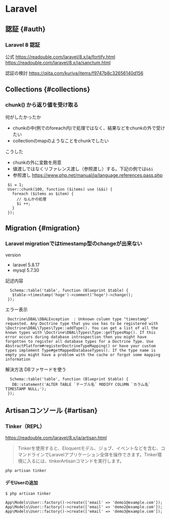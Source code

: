 # Laravel

## 認証 {#auth}

### Laravel 8 認証

公式
https://readouble.com/laravel/8.x/ja/fortify.html
https://readouble.com/laravel/8.x/ja/sanctum.html

認証の検討
https://qiita.com/kuriya/items/f9747b8c32656140d156

## Collections {#collections}

### chunk() から返り値を受け取る

何がしたかったか
- chunkの中(例でのforeach内)で処理ではなく、結果などをchunkの外で受けたい
- collectionのmapのようなことをchunkでしたい

こうした
- chunkの外に変数を用意
- 値渡しではなくリファレンス渡し（参照渡し）する。下記の例では`&$i`
- 参照渡し https://www.php.net/manual/ja/language.references.pass.php

```
 $i = 1;
 User::chunk(100, function ($items) use (&$i) {
   foreach ($items as $item) {
     // なんかの処理
     $i ++;
   }
 });
```

## Migration {#migration}

### Laravel migrationではtimestamp型のchangeが出来ない

version
- laravel 5.8.17
- mysql 5.7.30

記述内容
```
  Schema::table('table', function (Blueprint $table) {
   $table->timestamp('hoge')->comment('hoge')->change();
 });
```

エラー表示
```
 Doctrine\DBAL\DBALException  : Unknown column type "timestamp" requested. Any Doctrine type that you use has to be registered with \Doctrine\DBAL\Types\Type::addType(). You can get a list of all the known types with \Doctrine\DBAL\Types\Type::getTypesMap(). If this error occurs during database introspection then you might have forgotten to register all database types for a Doctrine Type. Use AbstractPlatform#registerDoctrineTypeMapping() or have your custom types implement Type#getMappedDatabaseTypes(). If the type name is empty you might have a problem with the cache or forgot some mapping information
```

解決方法
DBファサードを使う
```
  Schema::table('table', function (Blueprint $table) {
   DB::statement('ALTER TABLE `テーブル名` MODIFY COLUMN `カラム名` TIMESTAMP NULL;');
 });
```

## Artisanコンソール {#artisan}

### Tinker（REPL）

https://readouble.com/laravel/8.x/ja/artisan.html

> Tinkerを使用すると、Eloquentモデル、ジョブ、イベントなどを含む、コマンドラインでLaravelアプリケーション全体を操作できます。Tinker環境に入るには、tinkerArtisanコマンドを実行します。

```
php artisan tinker
```

#### デモUserの追加

```
$ php artisan tinker

App\Models\User::factory()->create(['email' => 'demo1@example.com']);
App\Models\User::factory()->create(['email' => 'demo2@example.com']);
App\Models\User::factory()->create(['email' => 'demo3@example.com']);
```
